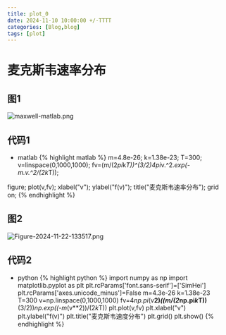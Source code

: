 ```yaml
---
title: plot_0
date: 2024-11-10 10:00:00 +/-TTTT
categories: [Blog,blog]
tags: [plot]
---
```


# 麦克斯韦速率分布
## 图1
![maxwell-matlab.png](https://i.postimg.cc/MHKZTWtc/maxwell-matlab.png)
## 代码1
* matlab
{% highlight matlab %}
 m=4.8e-26;
k=1.38e-23;
T=300;
v=linspace(0,1000,1000);
fv=(m/(2*pi*k*T))^(3/2)*4*pi*v.^2.*exp(-m.*v.^2/(2*k*T));

figure;
plot(v,fv);
xlabel("v");
ylabel("f(v)");
title("麦克斯韦速率分布");
grid on;
{% endhighlight %}

## 图2
![Figure-2024-11-22-133517.png](https://i.postimg.cc/MTwV9QZh/Figure-2024-11-22-133517.png)
## 代码2
* python
{% highlight python %}
 import numpy as np
import matplotlib.pyplot as plt
plt.rcParams['font.sans-serif']=['SimHei']
plt.rcParams['axes.unicode_minus']=False
m=4.3e-26
k=1.38e-23
T=300
v=np.linspace(0,1000,1000)
fv=4*np.pi*(v**2)*((m/(2*np.pi*k*T))**(3/2))*np.exp((-m*(v**2))/(2*k*T))
plt.plot(v,fv)
plt.xlabel("v")
plt.ylabel("f(v)")
plt.title("麦克斯韦速度分布")
plt.grid()
plt.show()
 {% endhighlight %}


